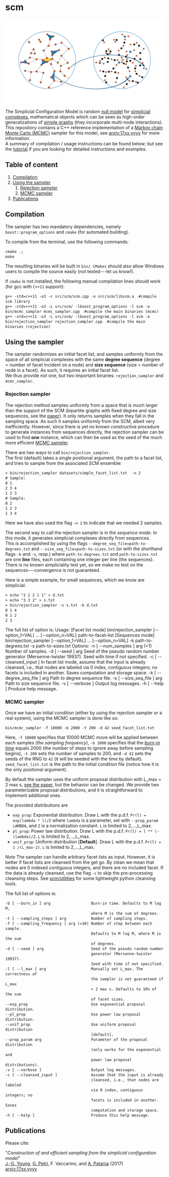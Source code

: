 # scm

![](scm.png)

The Simplicial Configuration Model is random [null model](https://en.wikipedia.org/wiki/Null_model) for [simplicial complexes](https://en.wikipedia.org/wiki/Simplicial_complex), mathematical objects which can be seen as high-order generalizations of [simple graphs](http://mathworld.wolfram.com/SimpleGraph.html) (they incorporate multi-node interactions).
This repository contains a C++ reference implementation of a [Markov chain Monte Carlo (MCMC)](https://en.wikipedia.org/wiki/Markov_chain_Monte_Carlo) sampler for this model, see [arxiv:17xx.yyyy](https://arxiv.org/abs/17xx.yyyy) for more information.<br/>
A summary of compilation / usage instructions can be found below; but see the [tutorial](tutorial_notebook.ipynb) if you are looking for detailed instructions and examples.

## Table of content

1. [Compilation](#compilation)
2. [Using the sampler](#using-the-sampler)
    1. [Rejection sampler](#rejection-sampler)
    2. [MCMC sampler](#mcmc-sampler)
3. [Publications](#publications)


## Compilation

The sampler has two mandatory dependencies, namely `boost::program_options` and `cmake` (for automated building).

To compile from the terminal, use the following commands:

    cmake .;
    make

The resulting binaries will be built in `bin/`. `CMakes` should also allow Windows users to compile the source easily (not tested---let us know!).

If `cmake` is not installed, the following manual compilation lines *should* work (for gcc with `C++11` support):

    g++ -std=c++11 -o3 -c src/scm/scm.cpp -o src/scm/libscm.a  #compile scm library
    g++ -std=c++11 -o3 -L src/scm/ -lboost_program_options -l scm -o bin/mcmc_sampler mcmc_sampler.cpp  #compile the main binaries (mcmc)
    g++ -std=c++11 -o3 -L src/scm/ -lboost_program_options -l scm -o bin/rejection_sampler rejection_sampler.cpp  #compile the main binaries (rejection)


## Using the sampler

The sampler randomizes an initial facet list, and samples uniformly from the space of all simplicial complexes with the same **degree sequence** (degree = number of facet incident on a node) and **size sequence** (size = number of node in a facet).
As such, it requires an initial facet list.<br/>
We thus provide not one, but two important binaries: `rejection_sampler` and `mcmc_sampler`.

### Rejection sampler

The rejection method samples uniformly from a space that is much larger than the support of the SCM (bipartite graphs with fixed degree and size sequences, see the  [paper](https://arxiv.org/abs/17xx.yyyy)).
It only returns samples when they fall in the sampling space. As such it samples uniformly from the SCM, albeit very inefficiently.
However, since there is yet no known constructive procedure to generate instances from sequences directly, the rejection sampler can be used to find **one** instance, which can then be used as the seed of the much more efficient [MCMC sampler](#mcmc-sampler).

There are two ways to call `bin/rejection_sampler`.<br>
The first (default) takes a single positional argument, the path to a facet list, and tries to sample from the associated SCM ensemble:

    > bin/rejection_sampler datasets/simple_facet_list.txt  -n 2
    # Sample:
    0 1 
    2 3 4 
    1 2 3 
    # Sample:
    0 2 
    1 2 3 
    1 3 4 

Here we have also used the flag `-n 2` to indicate that we needed 2 samples. 

The second way to call the rejection sampler is in the *sequence mode*.
In this mode, it generates simplicial complexes directly from sequences.<br>
This is accomplished by using the flags `--degree_seq_file=path-to-degrees.txt` and `--size_seq_file=path-to-sizes.txt`  (or with the shorthand flags `-k` and `-s`, resp.) where `path-to-degrees.txt` and `path-to-sizes.txt` are one **line** files, each containing one integer per line (the sequences).
There is no known simpliciality test yet, so we make no test on the sequences---convergence is not guaranteed.

Here is a simple example, for small sequences, which we know are simplicial:

    > echo "2 2 2 1 1" > d.txt 
    > echo "3 3 2" > s.txt
    > bin/rejection_sampler -s s.txt -k d.txt 
    0 1 4
    0 1 2
    2 3

The full list of option is:
  Usage:
   [Facet list mode] bin/rejection_sampler [--option_1=VAL] ... [--option_n=VAL] path-to-facet-list
   [Sequences mode] bin/rejection_sampler [--option_1=VAL] ... [--option_n=VAL] -k path-to-degrees.txt -s path-to-sizes.txt
  Options:
    -n [ --num_samples ] arg (=1) Number of samples.
    -d [ --seed ] arg             Seed of the pseudo random number generator 
                                  (Mersenne-twister 19937). Seed with time if not
                                  specified.
    -c [ --cleansed_input ]       In facet list mode, assume that the input is 
                                  already cleansed, i.e., that nodes are labeled 
                                  via 0 index, contiguous integers; no facets is 
                                  included in another. Saves computation and 
                                  storage space.
    -k [ --degree_seq_file ] arg  Path to degree sequence file.
    -s [ --size_seq_file ] arg    Path to size sequence file.
    -v [ --verbose ]              Output log messages.
    -h [ --help ]                 Produce help message.




### MCMC sampler

Once we have an initial condition (either by using the rejection sampler or a real system), using the MCMC sampler is done like so:

    bin/mcmc_sampler -f 10000 -b 2000 -t 200 -d 42 seed_facet_list.txt

Here, `-f 10000` specifies that 10000 MCMC move will be applied between each samples (*the sampling frequency*), `-b 2000` specifies that the [*burn-in time*](https://en.wikipedia.org/wiki/Gibbs_sampling#Implementation) equals 2000 (the number of steps to ignore away before sampling begins), `-t 200` sets the number of samples to 200, and `-d 42` sets the seeds of the RNG to `42` (it will be seeded with the time by default).
`seed_facet_list.txt` is the path to the initial condition file (notice how it is the only positional argument).

By default the sampler uses the uniform proposal distribution with L_max = 2 max s,  [see the paper](https://arxiv.org/abs/17xx), but the behavior can be changed.
We provide two parameterizable proposal distributions, and it is straightforward to implement additional ones.

The provided distributions are 

* `exp_prop`: Exponential distribution. Draw L with the p.d.f.  `Pr(l) = exp(lambda * l)/Z` where `lambda` is a parameter, set with `--prop_param LAMBDA`, and `Z` is a normalization constant. `L` is limited to 2,...,L_max.
* `pl_prop`: Power law distribution. Draw L with the p.d.f.  `Pr(l) = l ** (-\lambda)/Z`. `L` is limited to 2,...,L_max.
* `unif_prop`: Uniform distribution [**Default**]. Draw L with the p.d.f.  `Pr(l) = 1 /(L_max-2)`. `L` is limited to 2,...,L_max.


*Note* The sampler can handle arbitrary facet lists as input. However, it is better if facet lists are cleansed from the get go. By clean we mean that nodes are 0 indexed contiguous integers, and there are no included facet.
If the data is already cleansed, use the flag `-c` to skip the pre-processing cleansing steps. See [scm/utilities](scm/utitilies) for some lightweight python cleansing tools.

The full list of options is:

    -b [ --burn_in ] arg                  Burn-in time. Defaults to M log M, 
                                          where M is the sum of degrees.
    -t [ --sampling_steps ] arg           Number of sampling steps.
    -f [ --sampling_frequency ] arg (=10) Number of step between each sample. 
                                          Defaults to M log M, where M is the sum
                                          of degrees.
    -d [ --seed ] arg                     Seed of the pseudo random number 
                                          generator (Mersenne-twister 19937). 
                                          Seed with time if not specified.
    -l [ --l_max ] arg                    Manually set L_max. The correctness of 
                                          the sampler is not guaranteed if L_max 
                                          < 2 max s. Defaults to 10% of the sum 
                                          of facet sizes. 
    --exp_prop                            Use exponential proposal distribution.
    --pl_prop                             Use power law proposal distribution.
    --unif_prop                           Use uniform proposal distribution 
                                          [default].
    --prop_param arg                      Parameter of the proposal distribution 
                                          (only works for the exponential and 
                                          power law proposal distributions).
    -v [ --verbose ]                      Output log messages.
    -c [ --cleansed_input ]               Assume that the input is already 
                                          cleansed, i.e., that nodes are labeled 
                                          via 0 index, contiguous integers; no 
                                          facets is included in another. Saves 
                                          computation and storage space.
    -h [ --help ]                         Produce this help message.


## Publications

Please cite:

"*Construction of and efficient sampling from the simplicial configuration model*"<br/>
[J.-G. Young](http://jgyoung.ca), [G. Petri](https://github.com/lordgrilo), F. Vaccarino, and [A. Patania](https://github.com/alpatania) (2017)<br/>
[arxiv:17xx.yyyy](https://arxiv.org/abs/17xx.yyyy)
